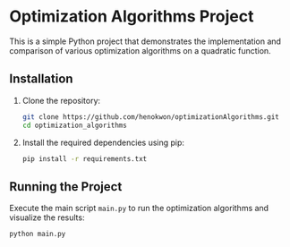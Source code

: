 # Optimization Algorithms Project

This is a simple Python project that demonstrates the implementation and comparison of various optimization algorithms on a quadratic function.

## Installation

1. Clone the repository:

    ```bash
    git clone https://github.com/henokwon/optimizationAlgorithms.git
    cd optimization_algorithms
    ```

2. Install the required dependencies using pip:

    ```bash
    pip install -r requirements.txt
    ```

## Running the Project

Execute the main script `main.py` to run the optimization algorithms and visualize the results:

```bash
python main.py
